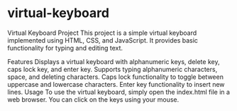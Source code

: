 # virtual-keyboard

Virtual Keyboard Project
This project is a simple virtual keyboard implemented using HTML, CSS, and JavaScript. It provides basic functionality for typing and editing text.

Features
Displays a virtual keyboard with alphanumeric keys, delete key, caps lock key, and enter key.
Supports typing alphanumeric characters, space, and deleting characters.
Caps lock functionality to toggle between uppercase and lowercase characters.
Enter key functionality to insert new lines.
Usage
To use the virtual keyboard, simply open the index.html file in a web browser. You can click on the keys using your mouse.
